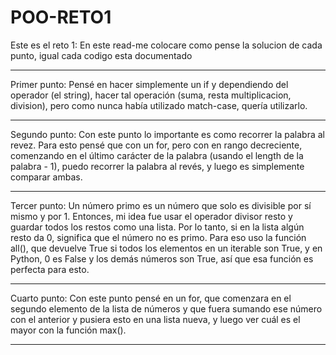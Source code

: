 # POO-RETO1
Este es el reto 1:
En este read-me colocare como pense la solucion de cada punto, igual cada codigo esta documentado
***
Primer punto: Pensé en hacer simplemente un if y dependiendo del operador (el string), hacer tal operación (suma, resta multiplicacion, division), pero como nunca había utilizado match-case, quería utilizarlo.
***
Segundo punto: Con este punto lo importante es como recorrer la palabra al revez. Para esto pensé que con un for, pero con en rango decreciente, comenzando en el último carácter de la palabra (usando el length de la palabra - 1), puedo recorrer la palabra al revés, y luego es simplemente comparar ambas.
***
Tercer punto: Un número primo es un número que solo es divisible por sí mismo y por 1. Entonces, mi idea fue usar el operador divisor resto y guardar todos los restos como una lista. Por lo tanto, si en la lista algún resto da 0, significa que el número no es primo. Para eso uso la función all(), que devuelve True si todos los elementos en un iterable son True, y en Python, 0 es False y los demás números son True, así que esa función es perfecta para esto.
***
Cuarto punto: Con este punto pensé en un for, que comenzara en el segundo elemento de la lista de números y que fuera sumando ese número con el anterior y pusiera esto en una lista nueva, y luego ver cuál es el mayor con la función max().
***
